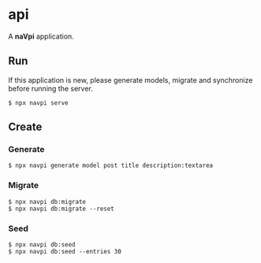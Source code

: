 # api

A **naVpi** application.

## Run

If this application is new, please generate models, migrate and synchronize before running the server.

``` shell
$ npx navpi serve
```

## Create

### Generate

``` shell
$ npx navpi generate model post title description:textarea
```

### Migrate

``` shell
$ npx navpi db:migrate
$ npx navpi db:migrate --reset
```

### Seed

``` shell
$ npx navpi db:seed
$ npx navpi db:seed --entries 30
```